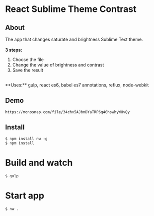 # React Sublime Theme Contrast

## About
The app that changes saturate and brightness Sublime Text theme.<br />
<br />
**3 steps: <br />**
1) Choose the file<br />
2) Change the value of brightness and contrast<br />
3) Save the result<br />
<br />
**Uses:**
gulp, react es6, babel es7 annotations, reflux, node-webkit

## Demo
```
https://monosnap.com/file/34chv5AJbnDYaTRP6q40hswhyWHvQy
```


## Install
```
$ npm install nw -g
$ npm install
```

# Build and watch
```
$ gulp
```

# Start app
```
$ nw .
```


